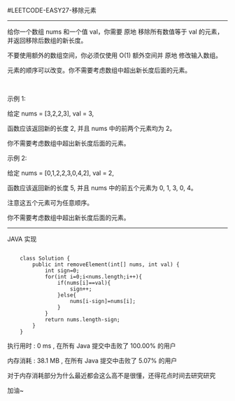 #LEETCODE-EASY27-移除元素
***
给你一个数组 nums 和一个值 val，你需要 原地 移除所有数值等于 val 的元素，并返回移除后数组的新长度。

不要使用额外的数组空间，你必须仅使用 O(1) 额外空间并 原地 修改输入数组。

元素的顺序可以改变。你不需要考虑数组中超出新长度后面的元素。

 

示例 1:

给定 nums = [3,2,2,3], val = 3,

函数应该返回新的长度 2, 并且 nums 中的前两个元素均为 2。

你不需要考虑数组中超出新长度后面的元素。

示例 2:

给定 nums = [0,1,2,2,3,0,4,2], val = 2,

函数应该返回新的长度 5, 并且 nums 中的前五个元素为 0, 1, 3, 0, 4。

注意这五个元素可为任意顺序。

你不需要考虑数组中超出新长度后面的元素。

***
JAVA 实现

```

	class Solution {
	    public int removeElement(int[] nums, int val) {
	        int sign=0;
	        for(int i=0;i<nums.length;i++){
	            if(nums[i]==val){
	                sign++;
	            }else{
	                nums[i-sign]=nums[i];
	            }
	        }
	        return nums.length-sign;
	    }
	}

```

执行用时 :
0 ms
, 在所有 Java 提交中击败了
100.00%
的用户

内存消耗 :
38.1 MB
, 在所有 Java 提交中击败了
5.07%
的用户

对于内存消耗部分为什么最近都会这么高不是很懂，还得花点时间去研究研究

加油~